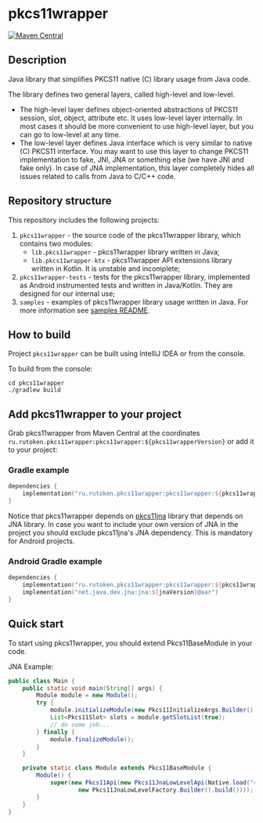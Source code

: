 # pkcs11wrapper

[![Maven Central](https://maven-badges.herokuapp.com/maven-central/ru.rutoken.pkcs11wrapper/pkcs11wrapper/badge.svg)](https://maven-badges.herokuapp.com/maven-central/ru.rutoken.pkcs11wrapper/pkcs11wrapper)

## Description

Java library that simplifies PKCS11 native (C) library usage from Java code.

The library defines two general layers, called high-level and low-level.

* The high-level layer defines object-oriented abstractions of PKCS11 session, slot, object, attribute etc. It uses
  low-level layer internally. In most cases it should be more convenient to use high-level layer, but you can go to
  low-level at any time.
* The low-level layer defines Java interface which is very similar to native (C) PKCS11 interface. You may want to use
  this layer to change PKCS11 implementation to fake, JNI, JNA or something else (we have JNI and fake only). In case of
  JNA implementation, this layer completely hides all issues related to calls from Java to C/C++ code.

## Repository structure

This repository includes the following projects:

1. `pkcs11wrapper` - the source code of the pkcs11wrapper library, which contains two modules:
    * `lib.pkcs11wrapper` - pkcs11wrapper library written in Java;
    * `lib.pkcs11wrapper-ktx` - pkcs11wrapper API extensions library written in Kotlin. It is unstable and incomplete;
2. `pkcs11wrapper-tests` - tests for the pkcs11wrapper library, implemented as Android instrumented tests and written in
   Java/Kotlin. They are designed for our internal use;
3. `samples` - examples of pkcs11wrapper library usage written in Java. For more information
   see [samples README](samples/README.md).

## How to build

Project `pkcs11wrapper` can be built using IntelliJ IDEA or from the console.

To build from the console:

```shell
cd pkcs11wrapper
./gradlew build
```

## Add pkcs11wrapper to your project

Grab pkcs11wrapper from Maven Central at the
coordinates `ru.rutoken.pkcs11wrapper:pkcs11wrapper:${pkcs11wrapperVersion}` or add it to your project:

### Gradle example

```kotlin
dependencies {
    implementation("ru.rutoken.pkcs11wrapper:pkcs11wrapper:${pkcs11wrapperVersion}")
}
```

Notice that pkcs11wrapper depends on [pkcs11jna](https://search.maven.org/artifact/ru.rutoken/pkcs11jna) library that
depends on JNA library. In case you want to include your own version of JNA in the project you should exclude
pkcs11jna's JNA dependency. This is mandatory for Android projects.

### Android Gradle example

```kotlin
dependencies {
    implementation("ru.rutoken.pkcs11wrapper:pkcs11wrapper:${pkcs11wrapperVersion}@jar")
    implementation("net.java.dev.jna:jna:${jnaVersion}@aar")
}
```

## Quick start

To start using pkcs11wrapper, you should extend Pkcs11BaseModule in your code.

JNA Example:

```java
public class Main {
    public static void main(String[] args) {
        Module module = new Module();
        try {
            module.initializeModule(new Pkcs11InitializeArgs.Builder().setOsLockingOk(true).build());
            List<Pkcs11Slot> slots = module.getSlotList(true);
            // do some job...
        } finally {
            module.finalizeModule();
        }
    }

    private static class Module extends Pkcs11BaseModule {
        Module() {
            super(new Pkcs11Api(new Pkcs11JnaLowLevelApi(Native.load("rtpkcs11ecp", Pkcs11.class),
                    new Pkcs11JnaLowLevelFactory.Builder().build())));
        }
    }
}
```

